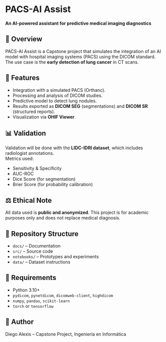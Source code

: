 # PACS-AI Assist
**An AI-powered assistant for predictive medical imaging diagnostics**

## 🚀 Overview
PACS-AI Assist is a Capstone project that simulates the integration of an AI model with hospital imaging systems (PACS) using the DICOM standard.  
The use case is the **early detection of lung cancer** in CT scans.

## 🔹 Features
- Integration with a simulated PACS (Orthanc).
- Processing and analysis of DICOM studies.
- Predictive model to detect lung nodules.
- Results exported as **DICOM SEG** (segmentations) and **DICOM SR** (structured reports).
- Visualization via **OHIF Viewer**.

## 📊 Validation
Validation will be done with the **LIDC-IDRI dataset**, which includes radiologist annotations.  
Metrics used:
- Sensitivity & Specificity  
- AUC-ROC  
- Dice Score (for segmentation)  
- Brier Score (for probability calibration)

## ⚖️ Ethical Note
All data used is **public and anonymized**. This project is for academic purposes only and does not replace medical diagnosis.

## 📂 Repository Structure
- `docs/` – Documentation  
- `src/` – Source code  
- `notebooks/` – Prototypes and experiments  
- `data/` – Dataset instructions  

## 🔧 Requirements
- Python 3.10+  
- `pydicom`, `pynetdicom`, `dicomweb-client`, `highdicom`  
- `numpy`, `pandas`, `scikit-learn`  
- `torch` or `tensorflow`  

## 👤 Author
Diego Alexis – Capstone Project, Ingeniería en Informática
